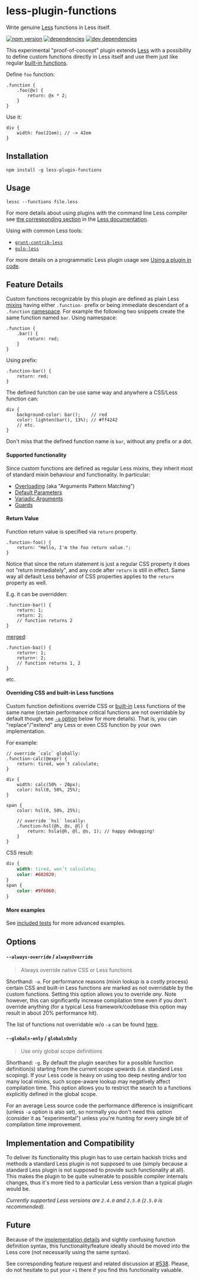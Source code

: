 # less-plugin-functions

Write genuine [Less](http://lesscss.org) functions in Less itself.

[![npm version](https://badge.fury.io/js/less-plugin-functions.svg)](http://badge.fury.io/js/less-plugin-functions)
[![dependencies](https://david-dm.org/seven-phases-max/less-plugin-functions.svg)](https://david-dm.org/seven-phases-max/less-plugin-functions)
[![dev dependencies](https://david-dm.org/seven-phases-max/less-plugin-functions/dev-status.svg)](https://david-dm.org/seven-phases-max/less-plugin-functions#info=devDependencies)

This experimental "proof-of-concept" plugin extends [Less](http://lesscss.org) with a possibility to define custom functions directly in Less itself and use them just like regular [built-in functions](http://lesscss.org/features/#features-overview-feature-functions).

Define `foo` function:
```less
.function {
    .foo(@x) {
        return: @x * 2;
    }
}
```
Use it:
```less
div {
    width: foo(21em); // -> 42em
}
```

## Installation

    npm install -g less-plugin-functions

## Usage

    lessc --functions file.less

For more details about using plugins with the command line Less compiler see
[the corresponding section](http://lesscss.org/usage/#plugins-how-do-i-use-a-plugin-command-line)
in the [Less documentation](http://lesscss.org).

Using with common Less tools:

- [`grunt-contrib-less`](https://github.com/gruntjs/grunt-contrib-less#usage-examples)
- [`gulp-less`](https://github.com/plus3network/gulp-less#using-plugins)

For more details on a programmatic Less plugin usage see [Using a plugin in code](http://lesscss.org/usage/#plugins-using-a-plugin-in-code).

## Feature Details

Custom functions recognizable by this plugin are defined as plain Less [mixins](http://lesscss.org/features/#mixins-parametric-feature) having either `.function-` prefix or being immediate descendant of a `.function` [namespace](http://lesscss.org/features/#features-overview-feature-namespaces-and-accessors). For example the following two snippets create the same function named `bar`.
Using namespace:
```less
.function {
    .bar() {
        return: red;
    }
}
```
Using prefix:
```less
.function-bar() {
	return: red;
}
```
The defined function can be use same way and anywhere a CSS/Less function can:
```less
div {
    background-color: bar();    // red
    color: lighten(bar(), 13%); // #ff4242
    // etc.
}
```
Don't miss that the defined function name is `bar`, without any prefix or a dot.

#### Supported functionality

Since custom functions are defined as regular Less mixins, they inherit most of standard mixin behaviour and functionality. In particular:

* [Overloading](http://lesscss.org/features/#mixins-parametric-feature-pattern-matching) (aka "Arguments Pattern Matching")
* [Default Parameters](http://lesscss.org/features/#mixins-parametric-feature)
* [Variadic Arguments](http://lesscss.org/features/#mixins-parametric-feature-advanced-arguments-and-the-rest-variable)
* [Guards](http://lesscss.org/features/#mixin-guards-feature)

#### Return Value

Function return value is specified via `return` property.
```less
.function-foo() {
    return: "Hello, I'm the foo return value.";
}
```
Notice that since the return statement is just a regular CSS property it does not "return immediately", and any code after `return` is still in effect. Same way all default Less behavior of CSS properties applies to the `return` property as well.

E.g. it can be overridden:
```less
.function-bar() {
    return: 1;
    return: 2;
    // function returns 2
}
```
[merged](http://lesscss.org/features/#merge-feature):
```less
.function-baz() {
    return+: 1;
    return+: 2;
    // function returns 1, 2
}
```
etc.

#### Overriding CSS and built-in Less functions

Custom function definitions override CSS or [built-in](http://lesscss.org/functions/#functions-overview) Less functions of the same
name (certain performance critical functions are not overridable by default though, see [`-a` option](#--always-override--alwaysoverride) below for more details). That is, you can "replace"/"extend" any Less or even CSS function by your own implementation.

For example:
```less
// override `calc` globally:
.function-calc(@expr) {
    return: tired, won΄t calculate;
}

div {
    width: calc(50% - 20px);
    color: hsl(0, 50%, 25%);
}

span {
    color: hsl(0, 50%, 25%);

    // override `hsl` locally:
    .function-hsl(@h, @s, @l) {
        return: hsla(@h, @l, @s, 1); // happy debugging!
    }
}
```
CSS result:
```css
div {
    width: tired, won΄t calculate;
    color: #602020;
}
span {
    color: #9f6060;
}
```

#### More examples

See [included tests](test/less) for more advanced examples.

## Options

#### `--always-override` / `alwaysOverride`
>Always override native CSS or Less functions

Shorthand: `-a`. For performance reasons (mixin lookup is a costly process) certain CSS and built-in Less functions are marked as not overridable by the custom functions. Setting this option allows you to override *any*. Note however, this can significantly increase compilation time even if you don't override anything (for a typical Less framework/codebase this option may result in about 20% performance hit).

The list of functions not overridable w/o `-a` can be found [here](lib/no-overrides.js).

#### `--globals-only` / `globalsOnly`
>Use only global scope definitions

Shorthand: `-g`. By default the plugin searches for a possible function definition(s) starting from the current scope upwards (i.e. standard Less scoping). If your Less code is heavy on using too deep nesting and/or too many local mixins, such scope-aware lookup may negatively affect compilation time. This option allows you to restrict the search to a functions explicitly defined in the global scope.

For an average Less source code the performance difference is insignificant (unless `-a` option is also set), so normally you don't need this option (consider it as "experimental") unless you're hunting for every single bit of compilation time improvement.

## Implementation and Compatibility

To deliver its functionality this plugin has to use certain hackish tricks and methods a standard Less plugin is not supposed to use (simply because a standard Less plugin is not supposed to provide such functionality at all). This makes the plugin to be quite vulnerable to possible compiler internals changes, thus it's more tied to a particular Less version than a typical plugin would be.

_Currently supported Less versions are `2.4.0` and `2.5.0` (`2.5.0` is recommended)._

## Future

Because of the [implementation details](https://github.com/seven-phases-max/less-plugin-functions/tree/tmp#implementation-and-compatibility) and sightly confusing function definition syntax, this functionality/feature ideally should be moved into the Less core (not necessarily using the same syntax).

See corresponding feature request and related discussion at [#538](https://github.com/less/less.js/issues/538). Please, do not hesitate to put your `+1` there if you find this functionality valuable.
